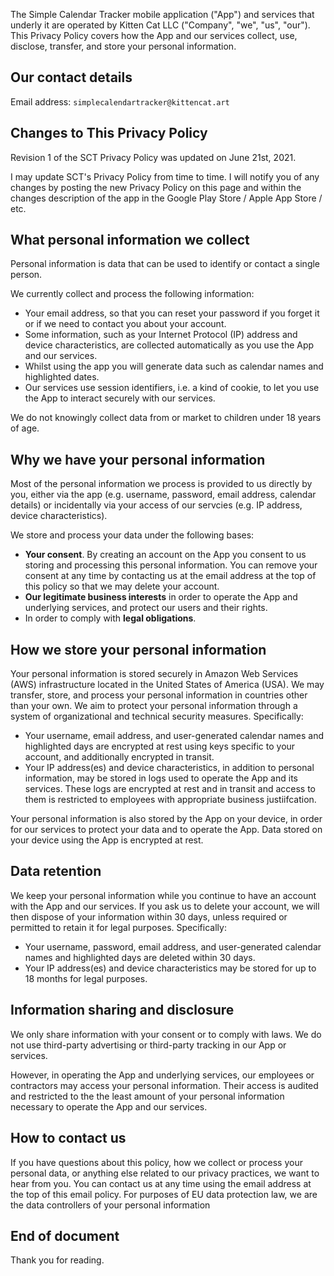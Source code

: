 The Simple Calendar Tracker mobile application ("App") and services that underly it are
operated by Kitten Cat LLC ("Company", "we", "us", "our"). This Privacy Policy covers how
the App and our services collect, use, disclose, transfer, and store your personal
information.

## Our contact details

Email address: `simplecalendartracker@kittencat.art`

## Changes to This Privacy Policy

Revision 1 of the SCT Privacy Policy was updated on June 21st, 2021.

I may update SCT's Privacy Policy from time to time. I will notify you of any changes by
posting the new Privacy Policy on this page and within the changes description of the app
in the Google Play Store / Apple App Store / etc.

## What personal information we collect

Personal information is data that can be used to identify or contact a single person.

We currently collect and process the following information:

-   Your email address, so that you can reset your password if you forget it or if we need
    to contact you about your account.
-   Some information, such as your Internet Protocol (IP) address and device
    characteristics, are collected automatically as you use the App and our services.
-   Whilst using the app you will generate data such as calendar names and highlighted
    dates.
-   Our services use session identifiers, i.e. a kind of cookie, to let you use the App to
    interact securely with our services.

We do not knowingly collect data from or market to children under 18 years of age.

## Why we have your personal information

Most of the personal information we process is provided to us directly by you, either via
the app (e.g. username, password, email address, calendar details) or incidentally via
your access of our servcies (e.g. IP address, device characteristics).

We store and process your data under the following bases:

-   **Your consent**. By creating an account on the App you consent to us storing and
    processing this personal information. You can remove your consent at any time by
    contacting us at the email address at the top of this policy so that we may delete
    your account.
-   **Our legitimate business interests** in order to operate the App and underlying
    services, and protect our users and their rights.
-   In order to comply with **legal obligations**.

## How we store your personal information

Your personal information is stored securely in Amazon Web Services (AWS) infrastructure
located in the United States of America (USA). We may transfer, store, and process your
personal information in countries other than your own. We aim to protect your personal
information through a system of organizational and technical security measures.
Specifically:

-   Your username, email address, and user-generated calendar names and highlighted days
    are encrypted at rest using keys specific to your account, and additionally encrypted
    in transit.
-   Your IP address(es) and device characteristics, in addition to personal information,
    may be stored in logs used to operate the App and its services. These logs are
    encrypted at rest and in transit and access to them is restricted to employees with
    appropriate business justiifcation.

Your personal information is also stored by the App on your device, in order for our
services to protect your data and to operate the App. Data stored on your device using the
App is encrypted at rest.

## Data retention

We keep your personal information while you continue to have an account with the App and
our services. If you ask us to delete your account, we will then dispose of your
information within 30 days, unless required or permitted to retain it for legal purposes.
Specifically:

-   Your username, password, email address, and user-generated calendar names and
    highlighted days are deleted within 30 days.
-   Your IP address(es) and device characteristics may be stored for up to 18 months for
    legal purposes.

## Information sharing and disclosure

We only share information with your consent or to comply with laws. We do not use
third-party advertising or third-party tracking in our App or services.

However, in operating the App and underlying services, our employees or contractors may
access your personal information. Their access is audited and restricted to the the least
amount of your personal information necessary to operate the App and our services.

## How to contact us

If you have questions about this policy, how we collect or process your personal data, or
anything else related to our privacy practices, we want to hear from you. You can contact
us at any time using the email address at the top of this email policy. For purposes of EU
data protection law, we are the data controllers of your personal information

## End of document

Thank you for reading.
